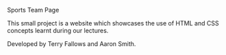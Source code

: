 Sports Team Page

This small project is a website which showcases the use of HTML and CSS concepts learnt during our lectures.

Developed by Terry Fallows and Aaron Smith.
